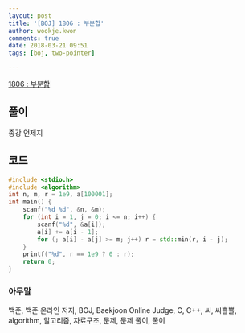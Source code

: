 ```yaml
---
layout: post
title: '[BOJ] 1806 : 부분합'
author: wookje.kwon
comments: true
date: 2018-03-21 09:51
tags: [boj, two-pointer]

---
```


[1806 : 부분합](https://www.acmicpc.net/problem/1806)

## 풀이

종강 언제지

## 코드

```cpp
#include <stdio.h>
#include <algorithm>
int n, m, r = 1e9, a[100001];
int main() {
	scanf("%d %d", &n, &m);
	for (int i = 1, j = 0; i <= n; i++) {
		scanf("%d", &a[i]);
		a[i] += a[i - 1];
		for (; a[i] - a[j] >= m; j++) r = std::min(r, i - j);
	}
	printf("%d", r == 1e9 ? 0 : r);
	return 0;
}
```

### 아무말  
백준, 백준 온라인 저지, BOJ, Baekjoon Online Judge, C, C++, 씨, 씨쁠쁠, algorithm, 알고리즘, 자료구조, 문제, 문제 풀이, 풀이

